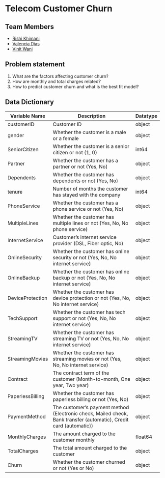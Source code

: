 # Telecom Customer Churn

## Team Members
- [Rishi Khimani](https://github.com/rishikhimani/)
- [Valencia Dias](https://github.com/Valencia3112/)
- [Vinit Wani](https://gitlab.com/equitharn/)

## Problem statement 
1. What are the factors affecting customer churn? 
2. How are monthly and total charges related?
3. How to predict customer churn and what is the best fit model?

## Data Dictionary

| Variable Name    	| Description                                                                                                        | Datatype |
|------------------	|--------------------------------------------------------------------------------------------------------------------|----------|
| customerID       	| Customer ID                                                                                                        | object   |
| gender           	| Whether the customer is a male or a female                                                                         | object   |
| SeniorCitizen    	| Whether the customer is a senior citizen or not (1, 0)                                                             | int64  	|
| Partner          	| Whether the customer has a partner or not (Yes, No)                                                                | object  	|
| Dependents       	| Whether the customer has dependents or not (Yes, No)                                                               | object   |
| tenure           	| Number of months the customer has stayed with the company                                                          | int64    |
| PhoneService     	| Whether the customer has a phone service or not (Yes, No)                                                          | object   |
| MultipleLines    	| Whether the customer has multiple lines or not (Yes, No, No phone service)                                         | object   |
| InternetService  	| Customer’s internet service provider (DSL, Fiber optic, No)                                                        | object   |
| OnlineSecurity   	| Whether the customer has online security or not (Yes, No, No internet service)                                     | object   |
| OnlineBackup     	| Whether the customer has online backup or not (Yes, No, No internet service)                                       | object   |
| DeviceProtection 	| Whether the customer has device protection or not (Yes, No, No internet service)                                   | object   |
| TechSupport      	| Whether the customer has tech support or not (Yes, No, No internet service)                                        | object   |
| StreamingTV      	| Whether the customer has streaming TV or not (Yes, No, No internet service)                                        | object   |
| StreamingMovies  	| Whether the customer has streaming movies or not (Yes, No, No internet service)                                    | object   |
| Contract         	| The contract term of the customer (Month-to-month, One year, Two year)                                             | object   |
| PaperlessBilling 	| Whether the customer has paperless billing or not (Yes, No)                                                        | object   |
| PaymentMethod    	| The customer’s payment method (Electronic check, Mailed check, Bank transfer (automatic), Credit card (automatic)) | object   |
| MonthlyCharges   	| The amount charged to the customer monthly                                                                         | float64  |
| TotalCharges     	| The total amount charged to the customer                                                                           | object   |
| Churn            	| Whether the customer churned or not (Yes or No)                                                                    | object   |
